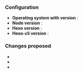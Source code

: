 <!-- your changes must be compatible with the latest version of Feelings -->
### Configuration

 - **Operating system with version** : 
 - **Node version** : 
 - **Hexo version** : 
 - **Hexo-cli version** : 
 
### Changes proposed

 - 
 - 
 -

